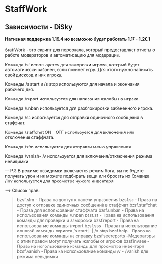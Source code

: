 # StaffWork 
## Зависимости - DiSky
#### Нативная поддержка 1.19.4 но возможно будет работать 1.17 - 1.20.1
StaffWork - это скрипт для персонала, который предоставляет отчеты о работе модераторов и автоматизацию для модерации.

Команда /sf используется для заморозки игрока, который будет автоматически забанен, если покинет игру. Для этого нужно написать свой дискорд и ник игрока.

Команды /s start и /s stop используются для начала и окончания рабочего дня.

Команда /report используется для написания жалобы на игрока.

Команда /unban используется для разблокировки забаненного игрока.

Команда /sc используется для отправки одиночного сообщения в стаффчат.

Команда /staffchat ON - OFF используется для включения или отключения стаффчата.

Команда /sfm используется для отправки меню управления.

​Команда /vanish- /v используется для включения/отключения режима невидимки  

-- P.S В режиме невидимки включается режим бога, вы не будете получать урон и не можете подбирать вещи или бросать их
Команда /inv используется для просмотра чужого инвентаря



 

  --> Список прав:
 > bzsf.sfm - Права на доступ к панели управления
 > bzsf.sc - Права на доступ к отправке одиночных сообщений в стаффчат
 > bzsf.staffchat - Права для использования стаффчата
 > bzsf.unban - Права на использования команды /unban 
 > bzsf.sf - Права на использования команды для проверки и заморозки
 > bzsf.report - Права на использование команды /report
 > bzsf.sss - Права на использование основой команды скрипта /s start |-| /s stop
 > bzsf.help - Права на использование команды на справку
 > bzsf.seereports -Модераторы с этим правом могут получать жалобы от игроков
 > bzsf.invsee - Права на использование команды для просмотра инвентаря
 > bzsf.vanish - Права на использование команды /v - /vanish для режима невидимки


